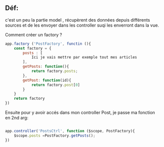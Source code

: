 ## Déf:

c'est un peu la partie model , récupèrent des données depuis différents sources et de les envoyer dans les controller suqi les enverront dans la vue.

Comment créer un factory ?

```js
app.factory ('PostFactory', functin (){
    const factory = {
        posts : [
            Ici je vais mettre par exemple tout mes articles
        ],
        getPosts: function(){
            return factory.posts;
        },
        getPost: function(id){
            return factory.post[0]
        }
    }
    return factory
})
```

Ensuite pour y avoir accés dans mon controller Post, je passe ma fonction en 2nd arg: 

```js

app.controller('PostsCtrl', function ($scope, PostFactory){
    $scope.posts =PostFactory.getPosts();
})

```

